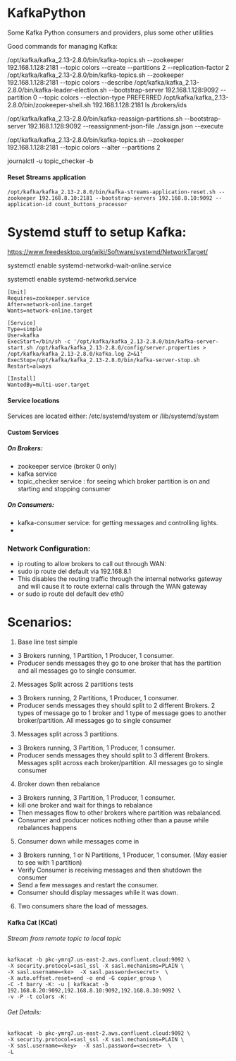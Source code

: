 # KafkaPython
Some Kafka Python consumers and providers, plus some other utilities


Good commands for managing Kafka:

/opt/kafka/kafka_2.13-2.8.0/bin/kafka-topics.sh --zookeeper 192.168.1.128:2181 --topic colors --create --partitions 2 --replication-factor 2
/opt/kafka/kafka_2.13-2.8.0/bin/kafka-topics.sh --zookeeper 192.168.1.128:2181 --topic colors --describe
/opt/kafka/kafka_2.13-2.8.0/bin/kafka-leader-election.sh --bootstrap-server 192.168.1.128:9092 --partition 0 --topic colors --election-type PREFERRED
/opt/kafka/kafka_2.13-2.8.0/bin/zookeeper-shell.sh 192.168.1.128:2181 ls /brokers/ids

/opt/kafka/kafka_2.13-2.8.0/bin/kafka-reassign-partitions.sh --bootstrap-server 192.168.1.128:9092 --reassignment-json-file ./assign.json --execute

/opt/kafka/kafka_2.13-2.8.0/bin/kafka-topics.sh --zookeeper 192.168.1.128:2181 --topic colors --alter --partitions 2

journalctl -u topic_checker -b


#### Reset Streams application

```
/opt/kafka/kafka_2.13-2.8.0/bin/kafka-streams-application-reset.sh --zookeeper 192.168.8.10:2181 --bootstrap-servers 192.168.8.10:9092 --application-id count_buttons_processor

```

# Systemd stuff to setup Kafka:

https://www.freedesktop.org/wiki/Software/systemd/NetworkTarget/

systemctl enable systemd-networkd-wait-online.service

systemctl enable systemd-networkd.service

```
[Unit]
Requires=zookeeper.service
After=network-online.target
Wants=network-online.target

[Service]
Type=simple
User=kafka
ExecStart=/bin/sh -c '/opt/kafka/kafka_2.13-2.8.0/bin/kafka-server-start.sh /opt/kafka/kafka_2.13-2.8.0/config/server.properties > /opt/kafka/kafka_2.13-2.8.0/kafka.log 2>&1'
ExecStop=/opt/kafka/kafka_2.13-2.8.0/bin/kafka-server-stop.sh
Restart=always

[Install]
WantedBy=multi-user.target
```

#### Service locations
Services are located either: /etc/systemd/system  or /lib/systemd/system

#### Custom Services
##### On Brokers:
- zookeeper service (broker 0 only)
- kafka service
- topic_checker service : for seeing which broker partition is on and starting and stopping consumer

##### On Consumers:

- kafka-consumer service: for getting messages and controlling lights.
-

### Network Configuration:

 - ip routing to allow brokers to call out through WAN:
 - sudo ip route del default via 192.168.8.1
 - This disables the routing traffic through the internal networks gateway and will cause it to route external calls through the WAN gateway
 - or sudo ip route del default dev eth0


# Scenarios:

1. Base line test simple 
  - 3 Brokers running, 1 Partition, 1 Producer, 1 consumer. 
  - Producer sends messages they go to one broker that has the partition and all messages go to single consumer.
2. Messages Split across 2 partitions tests
  - 3 Brokers running, 2 Partitions, 1 Producer, 1 consumer. 
  - Producer sends messages they should split to 2 different Brokers.  2 types of message go to 1 broker and 1 type of message goes to another broker/partition. All messages go to single consumer
3. Messages split across 3 partitions.
  - 3 Brokers running, 3 Partition, 1 Producer, 1 consumer.
  - Producer sends messages they should split to 3 different Brokers.  Messages split across each broker/partition. All messages go to single consumer
4. Broker down then rebalance
  - 3 Brokers running, 3 Partition, 1 Producer, 1 consumer.
  - kill one broker and wait for things to rebalance
  - Then messages flow to other brokers where partition was rebalanced.
  - Consumer and producer notices nothing other than a pause while rebalances happens
5.  Consumer down while messages come in
  - 3 Brokers running, 1 or N Partitions, 1 Producer, 1 consumer. (May easier to see with 1 partition)
  - Verify Consumer is receiving messages and then shutdown the consumer
  - Send a few messages and restart the consumer.
  - Consumer should display messages while it was down.
6. Two consumers share the load of messages.


#### Kafka Cat (KCat)

###### Stream from remote topic to local topic

```
kafkacat -b pkc-ymrq7.us-east-2.aws.confluent.cloud:9092 \
-X security.protocol=sasl_ssl -X sasl.mechanisms=PLAIN \
-X sasl.username=<ke>  -X sasl.password=<secret>  \
-X auto.offset.reset=end -o end -G copier_group \
-C -t barry -K: -u | kafkacat -b 192.168.8.20:9092,192.168.8.10:9092,192.168.8.30:9092 \
-v -P -t colors -K:
```

###### Get Details:

```
kafkacat -b pkc-ymrq7.us-east-2.aws.confluent.cloud:9092 \
-X security.protocol=sasl_ssl -X sasl.mechanisms=PLAIN \
-X sasl.username=<key>  -X sasl.password=<secret>  \
-L
```



